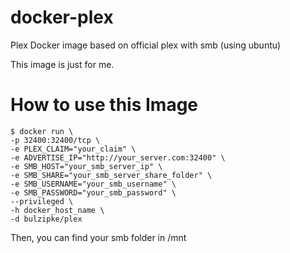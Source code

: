 # docker-plex
Plex Docker image based on official plex with smb (using ubuntu)

This image is just for me.

# How to use this Image
```console
$ docker run \
-p 32400:32400/tcp \
-e PLEX_CLAIM="your_claim" \
-e ADVERTISE_IP="http://your_server.com:32400" \
-e SMB_HOST="your_smb_server_ip" \
-e SMB_SHARE="your_smb_server_share_folder" \
-e SMB_USERNAME="your_smb_username" \
-e SMB_PASSWORD="your_smb_password" \
--privileged \
-h docker_host_name \
-d bulzipke/plex
```

Then, you can find your smb folder in /mnt
